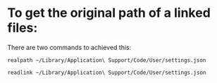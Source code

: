 
# To get the original path of a linked files:

There are two commands to achieved this: 

```
realpath ~/Library/Application\ Support/Code/User/settings.json
```

```
readlink ~/Library/Application\ Support/Code/User/settings.json
```